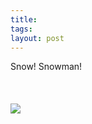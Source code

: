 ```yaml
---
title:  
tags: 
layout: post
---
```

Snow! Snowman! <br /><br /><br /><br /><img src="http://fuzzymonk.com/photos/blog/image/595/kellysnowman.jpg" />
